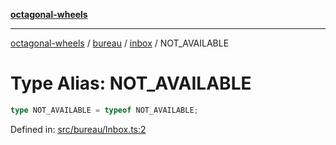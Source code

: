 [**octagonal-wheels**](../../../README.md)

***

[octagonal-wheels](../../../modules.md) / [bureau](../../README.md) / [inbox](../README.md) / NOT\_AVAILABLE

# Type Alias: NOT\_AVAILABLE

```ts
type NOT_AVAILABLE = typeof NOT_AVAILABLE;
```

Defined in: [src/bureau/Inbox.ts:2](https://github.com/vrtmrz/octagonal-wheels/blob/main/src/bureau/Inbox.ts#L2)
